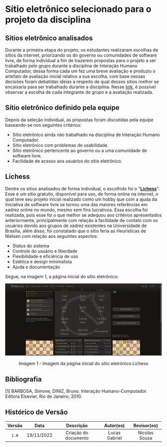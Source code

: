 # Sítio eletrônico selecionado para o projeto da disciplina

## Sítios eletrônico analisados

Durante a primeira etapa do projeto, os estudantes realizaram escolhas de sítios da internet, priorizando os do governo ou comunidades de software livre, de forma individual a fim de trazerem propostas para o projeto a ser trabalhado pelo grupo durante a disciplina de Interação Humano Computador, dessa forma cada um fez uma breve avaliação e produziu o artefato de avaliação inicial relativo a sua escolha, com base nessas decisões foram debatidas ideias a respeito de qual desses sítios melhor se encaixaria para ser trabalhado durante a disciplina. Nesse [link](./sites_avaliados.md), é possível observar a escolha de cada integrante do grupo e a avaliação realizada.

## Sítio eletrônico definido pela equipe

Depois da seleção individual, as propostas foram discutidas pela equipe baseando-se nos seguintes critérios:

- Sítio eletrônico ainda não trabalhado na disciplina de Interação Humano Computador.
- Sítio eletrônico com problemas de usabilidade.
- Sítio eletrônico pertencente ao governo ou a uma comunidade de software livre.
- Facilidade de acesso aos usuários do sítio eletrônico.

## Lichess

Dentre os sítios analisados de forma individual, o escolhido foi o "[__Lichess__](https://lichess.org/)". Esse é um sítio gratuito, disponível para uso, de forma online na internet, o qual teve seu projeto inicial realizado como um hobby que com a ajuda da iniciativa de software livre se tornou uma das maiores referências em xadrez online no mundo, mesmo sem fins lucrativos. Essa escolha foi realizada, pois esse foi o que melhor se adequou aos critérios apresentados anteriormente, principalmente com relação à facilidade de contato com os usuários devido aos grupos de xadrez existentes na Universidade de Brasília, além disso, foi constatado que o sítio feria as Heurísticas de Nielsen com relação aos seguintes aspectos:

- Status do sistema
- Controle do usuário e liberdade
- Flexibilidade e eficiência de uso
- Estética e design minimalista
- Ajuda e documentação

Segue, na imagem 1, a página inicial do sítio eletrônico:

![Imagem da página inicial do sítio eletrônico Lichess](images/img-lichess.png)

<div style="text-align: center">
<p>Imagem 1 - Imagem da página inicial do sítio eletrônico Lichess</p>
</div>

## Bibliografia

[1] BARBOSA, Simone; DINIZ, Bruno. Interação Humano-Computador. Editora Elsevier, Rio de Janeiro, 2010.

## Histórico de Versão

| Versão   | Data       | Descrição            |  Autor(es)       | Revisor(es)          |
| :------: | :--------: |:-------------------: | :-----------: | :-----:          |
| `1.0`    | 19/11/2022 | Criação do documento | Lucas Gabriel  | Nicolas Souza |
